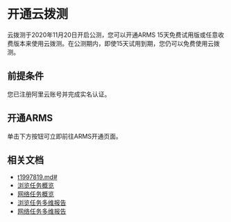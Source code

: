 # 开通云拨测

云拨测于2020年11月20日开启公测，您可以开通ARMS 15天免费试用版或任意收费版本来使用云拨测。在公测期内，即使15天试用到期，您仍可以免费使用云拨测。

## 前提条件

您已注册阿里云账号并完成实名认证。

## 开通ARMS

单击下方按钮可立即前往ARMS开通页面。



## 相关文档

-   [t1997819.md\#]()
-   [浏览任务概览]()
-   [网络任务概览]()
-   [浏览任务多维报告]()
-   [网络任务多维报告]()

